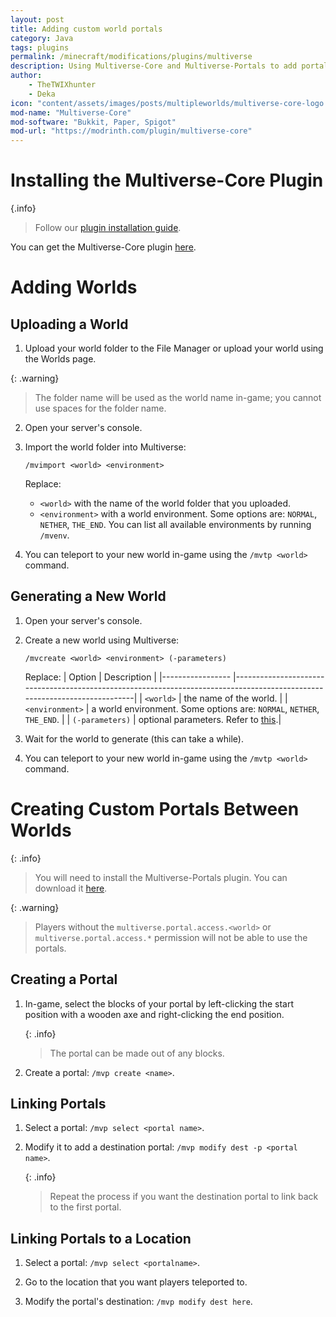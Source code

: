 ```yaml
---
layout: post
title: Adding custom world portals
category: Java
tags: plugins
permalink: /minecraft/modifications/plugins/multiverse
description: Using Multiverse-Core and Multiverse-Portals to add portals to custom worlds
author: 
	- TheTWIXhunter
	- Deka
icon: "content/assets/images/posts/multipleworlds/multiverse-core-logo.png"
mod-name: "Multiverse-Core"
mod-software: "Bukkit, Paper, Spigot"
mod-url: "https://modrinth.com/plugin/multiverse-core"
---
```


# Installing the Multiverse-Core Plugin

{.info}
> Follow our [plugin installation guide](/minecraft/modifications/general/adding-plugins).

You can get the Multiverse-Core plugin [here](https://modrinth.com/plugin/multiverse-core).

# Adding Worlds

## Uploading a World

1. Upload your world folder to the File Manager or upload your world using the Worlds page.

{: .warning}
> The folder name will be used as the world name in-game; you cannot use spaces for the folder name.

2. Open your server's console.

3. Import the world folder into Multiverse:

   `/mvimport <world> <environment>`

   Replace:
   - `<world>` with the name of the world folder that you uploaded.
   - `<environment>` with a world environment. Some options are: `NORMAL`, `NETHER`, `THE_END`. You can list all available environments by running `/mvenv`.

4. You can teleport to your new world in-game using the `/mvtp <world>` command.

## Generating a New World

1. Open your server's console.

2. Create a new world using Multiverse:

   `/mvcreate <world> <environment> (-parameters)`

   Replace:
   | Option           | Description                                                                                                               |
   |----------------- |---------------------------------------------------------------------------------------------------------------------------|
   | `<world>`        | the name of the world.                                                                                                    |
   | `<environment>`  | a world environment. Some options are: `NORMAL`, `NETHER`, `THE_END`.                                                     |
   | `(-parameters)`  | optional parameters. Refer to [this](https://github.com/Multiverse/Multiverse-Core/wiki/Command-Reference#create-command).|

3. Wait for the world to generate (this can take a while).

4. You can teleport to your new world in-game using the `/mvtp <world>` command.

# Creating Custom Portals Between Worlds

{: .info}
> You will need to install the Multiverse-Portals plugin. You can download it [here](https://modrinth.com/plugin/multiverse-portals).

{: .warning}
> Players without the `multiverse.portal.access.<world>` or `multiverse.portal.access.*` permission will not be able to use the portals.

## Creating a Portal

1. In-game, select the blocks of your portal by left-clicking the start position with a wooden axe and right-clicking the end position.

   {: .info}
   > The portal can be made out of any blocks.

2. Create a portal:
   `/mvp create <name>`.

## Linking Portals

1. Select a portal:
   `/mvp select <portal name>`.

2. Modify it to add a destination portal:
   `/mvp modify dest -p <portal name>`.

   {: .info}
   > Repeat the process if you want the destination portal to link back to the first portal.

## Linking Portals to a Location

1. Select a portal:
   `/mvp select <portalname>`.

2. Go to the location that you want players teleported to.

3. Modify the portal's destination:
   `/mvp modify dest here`.